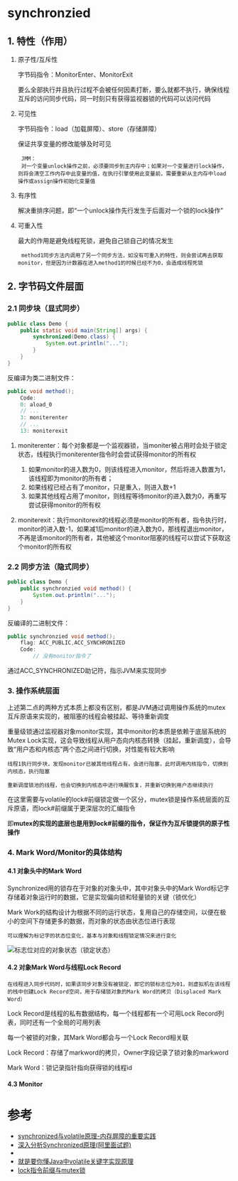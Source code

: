 # synchronzied

## 1. 特性（作用）

1. 原子性/互斥性

    字节码指令：MonitorEnter、MonitorExit

    要么全部执行并且执行过程不会被任何因素打断，要么就都不执行，确保线程互斥的访问同步代码，同一时刻只有获得监视器锁的代码可以访问代码

2. 可见性

    字节码指令：load（加载屏障）、store（存储屏障）

    保证共享变量的修改能够及时可见

        JMM：
        对一个变量unlock操作之前，必须要同步到主内存中；如果对一个变量进行lock操作，则将会清空工作内存中此变量的值，在执行引擎使用此变量前，需要重新从主内存中load操作或assign操作初始化变量值

3. 有序性

    解决重排序问题，即“一个unlock操作先行发生于后面对一个锁的lock操作”

4. 可重入性

    最大的作用是避免线程死锁，避免自己锁自己的情况发生

        method1同步方法内调用了另一个同步方法，如没有可重入的特性，则会尝试再去获取monitor，但是因为计数器在进入method1的时候已经不为0，会造成线程死锁

## 2. 字节码文件层面

### 2.1 同步块（显式同步）
```java
public class Demo {
    public static void main(String[] args) {
        synchronized(Demo.class) {
            System.out.println("...");
        }
    }
}
```

反编译为类二进制文件：
```java
public void method();
    Code:
    0: aload_0
    // ...
    3: moniterenter
    // ...
    13: moniterexit
```

1. moniterenter：每个对象都是一个监视器锁，当moniter被占用时会处于锁定状态，线程执行moniterenter指令时会尝试获得monitor的所有权

    1. 如果monitor的进入数为0，则该线程进入monitor，然后将进入数置为1，该线程即为monitor的所有者；
    2. 如果线程已经占有了monitor，只是重入，则进入数+1
    3. 如果其他线程占用了monitor，则线程等待monitor的进入数为0，再重写尝试获得monitor的所有权

2. moniterexit：执行monitorexit的线程必须是monitor的所有者，指令执行时，monitor的进入数-1，如果减1后monitor的进入数为0，那线程退出monitor，不再是该monitor的所有者，其他被这个monitor阻塞的线程可以尝试下获取这个monitor的所有权

### 2.2 同步方法（隐式同步）

```java
public class Demo {
    public synchronzied void method() {
        System.out.println("...");
    }
}
```

反编译的二进制文件：

```java
public synchronzied void method();
    flag: ACC_PUBLIC,ACC_SYNCHRONIZED
    Code: 
        // 没有monitor指令了
```

通过ACC_SYNCHRONIZED助记符，指示JVM来实现同步

### 3. 操作系统层面

上述第二点的两种方式本质上都没有区别，都是JVM通过调用操作系统的mutex互斥原语来实现的，被阻塞的线程会被挂起、等待重新调度

重量级锁通过监视器对象monitor实现，其中monitor的本质是依赖于底层系统的Mutex Lock实现，这会导致线程从用户态向内核态转换（挂起，重新调度），会导致“用户态和内核态”两个态之间进行切换，对性能有较大影响

    线程1执行同步块，发现monitor已被其他线程占有，会进行阻塞，此时调用内核指令，切换到内核态，执行阻塞

    重新调度锁池的线程，也会切换到内核态中进行唤醒恢复，并重新切换到用户态继续执行

在这里需要与volatile的lock#前缀锁定做一个区分，mutex锁是操作系统层面的互斥原语，而lock#前缀属于更深层次的汇编指令

即**mutex的实现的底层也是用到lock#前缀的指令，保证作为互斥锁提供的原子性操作**

### 4. Mark Word/Monitor的具体结构

#### 4.1 对象头中的Mark Word
Synchronized用的锁存在于对象的对象头中，其中对象头中的Mark Word标记字存储着对象运行时的数据，它是实现偏向锁和轻量锁的关键（锁优化）

Mark Work的结构设计为根据不同的运行状态，复用自己的存储空间，以便在极小的空间下存储更多的数据，而对象的状态由状态位进行表现

    可以理解为标记字的状态位变化，基本与对象和线程锁定情况来进行变化

![标志位对应的对象状态（锁定状态）](https://upload-images.jianshu.io/upload_images/2062729-36035cd1936bd2c6.png)    

#### 4.2 对象Mark Word与线程Lock Record

    在线程进入同步代码时，如果该同步对象没有被锁定，即它的锁标志位为01，则虚拟机在该线程的栈中创建Lock Record空间，用于存储锁对象的Mark Word的拷贝（Displaced Mark Word）

Lock Record是线程的私有数据结构，每一个线程都有一个可用Lock Record列表，同时还有一个全局的可用列表

每一个被锁的对象，其Mark Word都会与一个Lock Record相关联

Lock Record：存储了markword的拷贝，Owner字段记录了锁对象的markword

Mark Word：锁记录指针指向获得锁的线程id

#### 4.3 Monitor


# 参考
- [synchronized与volatile原理-内存屏障的重要实践](https://www.cnblogs.com/lemos/p/9252342.html)
- [深入分析Synchronized原理(阿里面试题)](https://www.cnblogs.com/aspirant/p/11470858.html)
- [](https://blog.csdn.net/qq_36268025/article/details/106137960)
- [就是要你懂Java中volatile关键字实现原理](https://www.cnblogs.com/xrq730/p/7048693.html)
- [lock指令前缀与mutex锁](https://blog.csdn.net/saintyyu/article/details/94493694)